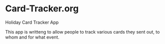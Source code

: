 # Card-Tracker.org
Holiday Card Tracker App

This app is writteng to allow people to track various cards they sent out, to whom and for what event.
